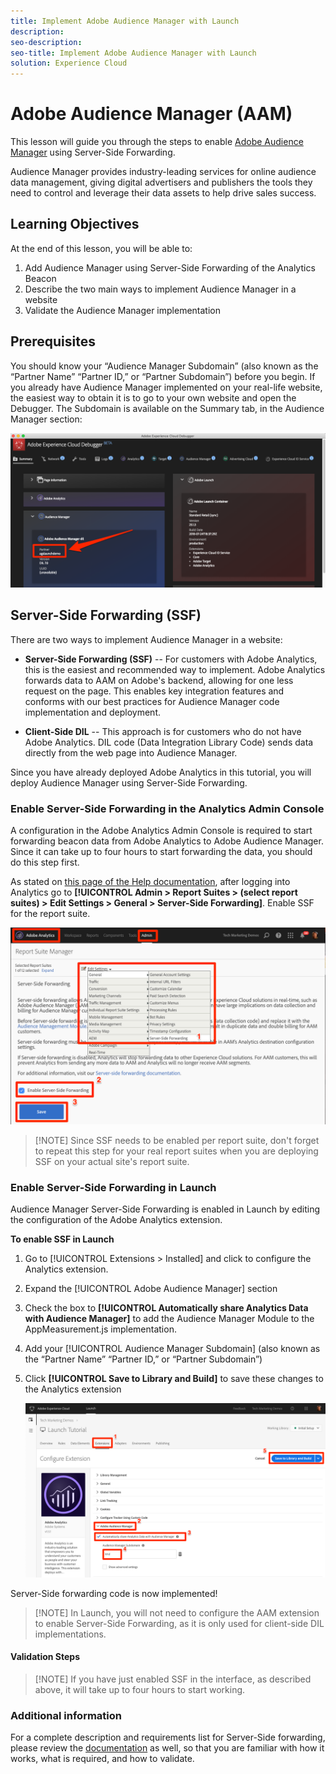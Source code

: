 ```yaml
---
title: Implement Adobe Audience Manager with Launch
description:
seo-description:
seo-title: Implement Adobe Audience Manager with Launch
solution: Experience Cloud
---
```


# Adobe Audience Manager (AAM)

This lesson will guide you through the steps to enable [Adobe Audience Manager](https://marketing.adobe.com/resources/help/en_US/aam/) using Server-Side Forwarding.

Audience Manager provides industry-leading services for online audience data management, giving digital advertisers and publishers the tools they need to control and leverage their data assets to help drive sales success.

## Learning Objectives

At the end of this lesson, you will be able to:

1. Add Audience Manager using Server-Side Forwarding of the Analytics Beacon
1. Describe the two main ways to implement Audience Manager in a website
1. Validate the Audience Manager implementation

## Prerequisites

You should know your “Audience Manager Subdomain” (also known as the “Partner Name” “Partner ID,” or “Partner Subdomain”) before you begin. If you already have Audience Manager implemented on your real-life website, the easiest way to obtain it is to go to your own website and open the Debugger. The Subdomain is available on the Summary tab, in the Audience Manager section:

   ![You can use the Debugger to find the Audience Manager Subdomain on your real-life website](../assets/images/aam-debugger-partner.png)

## Server-Side Forwarding (SSF)

There are two ways to implement Audience Manager in a website:

* **Server-Side Forwarding (SSF)** -- For customers with Adobe Analytics, this is the easiest and recommended way to implement. Adobe Analytics forwards data to AAM on Adobe's backend, allowing for one less request on the page. This enables key integration features and conforms with our best practices for Audience Manager code implementation and deployment.

* **Client-Side DIL** -- This approach is for customers who do not have Adobe Analytics. DIL code (Data Integration Library Code) sends data directly from the web page into Audience Manager.

Since you have already deployed Adobe Analytics in this tutorial, you will deploy Audience Manager using Server-Side Forwarding.
  
### Enable Server-Side Forwarding in the Analytics Admin Console

A configuration in the Adobe Analytics Admin Console is required to start forwarding beacon data from Adobe Analytics to Adobe Audience Manager. Since it can take up to four hours to start forwarding the data, you should do this step first.

As stated on [this page of the Help documentation](https://marketing.adobe.com/resources/help/en_US/reference/ssf.html), after logging into Analytics go to **[!UICONTROL Admin > Report Suites > (select report suites) > Edit Settings > General > Server-Side Forwarding]**. Enable SSF for the report suite.

   ![Enable SSF for the Report Suite in the Adobe Analytics Admin Console](../assets/images/aam-analyticsAdmin-enableSSF.png)

>[!NOTE] Since SSF needs to be enabled per report suite, don't forget to repeat this step for your real report suites when you are deploying SSF on your actual site's report suite.

### Enable Server-Side Forwarding in Launch

Audience Manager Server-Side Forwarding is enabled in Launch by editing the configuration of the Adobe Analytics extension.

**To enable SSF in Launch**

1. Go to [!UICONTROL Extensions > Installed] and click to configure the Analytics extension.

1. Expand the [!UICONTROL Adobe Audience Manager] section

1. Check the box to **[!UICONTROL Automatically share Analytics Data with Audience Manager]** to add the Audience Manager Module to the AppMeasurement.js implementation.

1. Add your [!UICONTROL Audience Manager Subdomain] (also known as the “Partner Name” “Partner ID,” or “Partner Subdomain”)

1. Click **[!UICONTROL Save to Library and Build]** to save these changes to the Analytics extension

   ![Enable Adobe Audience Manager in the Analytics extension](../assets/images/aam-analytics-addSSF.png)

Server-Side forwarding code is now implemented!

>[!NOTE] In Launch, you will not need to configure the AAM extension to enable Server-Side Forwarding, as it is only used for client-side DIL implementations.

#### Validation Steps

>[!NOTE] If you have just enabled SSF in the interface, as described
above, it will take up to four hours to start working.

### Additional information

For a complete description and requirements list for Server-Side forwarding, please review the [documentation](https://marketing.adobe.com/resources/help/en_US/reference/ssf.html) as well, so that you are familiar with how it works, what is required, and how to validate.